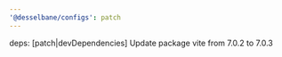 ```yaml
---
'@desselbane/configs': patch
---
```


deps: [patch|devDependencies] Update package vite from 7.0.2 to 7.0.3

